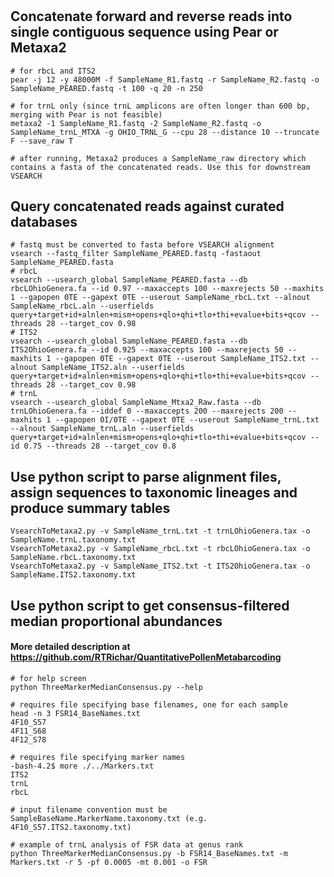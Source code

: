 #

## Concatenate forward and reverse reads into single contiguous sequence using Pear or Metaxa2
```
# for rbcL and ITS2
pear -j 12 -y 48000M -f SampleName_R1.fastq -r SampleName_R2.fastq -o SampleName_PEARED.fastq -t 100 -q 20 -n 250

# for trnL only (since trnL amplicons are often longer than 600 bp, merging with Pear is not feasible)
metaxa2 -1 SampleName_R1.fastq -2 SampleName_R2.fastq -o SampleName_trnL_MTXA -g OHIO_TRNL_G --cpu 28 --distance 10 --truncate F --save_raw T

# after running, Metaxa2 produces a SampleName_raw directory which contains a fasta of the concatenated reads. Use this for downstream VSEARCH
```

## Query concatenated reads against curated databases 
```
# fastq must be converted to fasta before VSEARCH alignment 
vsearch --fastq_filter SampleName_PEARED.fastq -fastaout SampleName_PEARED.fasta
# rbcL
vsearch --usearch_global SampleName_PEARED.fasta --db rbcLOhioGenera.fa --id 0.97 --maxaccepts 100 --maxrejects 50 --maxhits 1 --gapopen 0TE --gapext 0TE --userout SampleName_rbcL.txt --alnout SampleName_rbcL.aln --userfields query+target+id+alnlen+mism+opens+qlo+qhi+tlo+thi+evalue+bits+qcov --threads 28 --target_cov 0.98
# ITS2
vsearch --usearch_global SampleName_PEARED.fasta --db ITS2OhioGenera.fa --id 0.925 --maxaccepts 100 --maxrejects 50 --maxhits 1 --gapopen 0TE --gapext 0TE --userout SampleName_ITS2.txt --alnout SampleName_ITS2.aln --userfields query+target+id+alnlen+mism+opens+qlo+qhi+tlo+thi+evalue+bits+qcov --threads 28 --target_cov 0.98
# trnL
vsearch --usearch_global SampleName_Mtxa2_Raw.fasta --db trnLOhioGenera.fa --iddef 0 --maxaccepts 200 --maxrejects 200 --maxhits 1 --gapopen 0I/0TE --gapext 0TE --userout SampleName_trnL.txt --alnout SampleName_trnL.aln --userfields query+target+id+alnlen+mism+opens+qlo+qhi+tlo+thi+evalue+bits+qcov --id 0.75 --threads 28 --target_cov 0.8
```

## Use python script to parse alignment files, assign sequences to taxonomic lineages and produce summary tables
```
VsearchToMetaxa2.py -v SampleName_trnL.txt -t trnLOhioGenera.tax -o SampleName.trnL.taxonomy.txt
VsearchToMetaxa2.py -v SampleName_rbcL.txt -t rbcLOhioGenera.tax -o SampleName.rbcL.taxonomy.txt
VsearchToMetaxa2.py -v SampleName_ITS2.txt -t ITS2OhioGenera.tax -o SampleName.ITS2.taxonomy.txt
```

## Use python script to get consensus-filtered median proportional abundances
#### More detailed description at https://github.com/RTRichar/QuantitativePollenMetabarcoding
```
# for help screen
python ThreeMarkerMedianConsensus.py --help

# requires file specifying base filenames, one for each sample
head -n 3 FSR14_BaseNames.txt
4F10_S57
4F11_S68
4F12_S78

# requires file specifying marker names 
-bash-4.2$ more ./../Markers.txt
ITS2
trnL
rbcL

# input filename convention must be SampleBaseName.MarkerName.taxonomy.txt (e.g. 4F10_S57.ITS2.taxonomy.txt)

# example of trnL analysis of FSR data at genus rank 
python ThreeMarkerMedianConsensus.py -b FSR14_BaseNames.txt -m Markers.txt -r 5 -pf 0.0005 -mt 0.001 -o FSR
```
